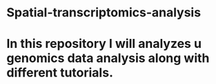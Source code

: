 # Spatial-transcriptomics-analysis
# In this repository I will analyzes u genomics data analysis along with different tutorials.
